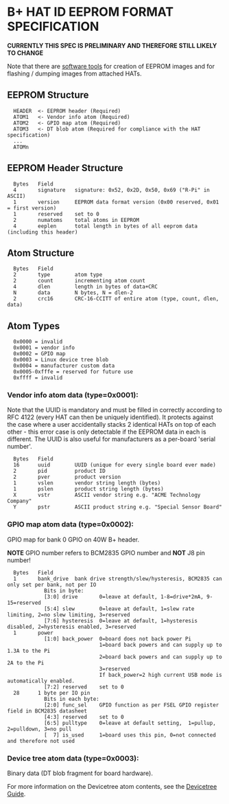 # B+ HAT ID EEPROM FORMAT SPECIFICATION

**CURRENTLY THIS SPEC IS PRELIMINARY AND THEREFORE STILL LIKELY TO CHANGE**

Note that there are [software tools](./eepromutils) for creation of EEPROM images and for flashing / dumping images from attached HATs.

## EEPROM Structure

```
  HEADER  <- EEPROM header (Required)
  ATOM1   <- Vendor info atom (Required)
  ATOM2   <- GPIO map atom (Required)
  ATOM3   <- DT blob atom (Required for compliance with the HAT specification)
  ...
  ATOMn
```

## EEPROM Header Structure

```
  Bytes   Field
  4       signature   signature: 0x52, 0x2D, 0x50, 0x69 ("R-Pi" in ASCII)
  1       version     EEPROM data format version (0x00 reserved, 0x01 = first version)
  1       reserved    set to 0
  2       numatoms    total atoms in EEPROM
  4       eeplen      total length in bytes of all eeprom data (including this header)
```

## Atom Structure
```
  Bytes   Field
  2       type        atom type
  2       count       incrementing atom count
  4       dlen        length in bytes of data+CRC
  N       data        N bytes, N = dlen-2
  2       crc16       CRC-16-CCITT of entire atom (type, count, dlen, data)
```

## Atom Types

```
  0x0000 = invalid
  0x0001 = vendor info
  0x0002 = GPIO map
  0x0003 = Linux device tree blob
  0x0004 = manufacturer custom data
  0x0005-0xfffe = reserved for future use
  0xffff = invalid
```

### Vendor info atom data (type=0x0001):

Note that the UUID is mandatory and must be filled in correctly according to RFC 4122
(every HAT can then be uniquely identified). It protects against the case where a user 
accidentally stacks 2 identical HATs on top of each other - this error case is only 
detectable if the EEPROM data in each is different. The UUID is also useful for 
manufacturers as a per-board 'serial number'.

```
  Bytes   Field
  16      uuid        UUID (unique for every single board ever made)
  2       pid         product ID
  2       pver        product version
  1       vslen       vendor string length (bytes)
  1       pslen       product string length (bytes)
  X       vstr        ASCII vendor string e.g. "ACME Technology Company"
  Y       pstr        ASCII product string e.g. "Special Sensor Board"
```

### GPIO map atom data (type=0x0002):

  GPIO map for bank 0 GPIO on 40W B+ header.

  **NOTE** GPIO number refers to BCM2835 GPIO number and **NOT** J8 pin number!

```
  Bytes   Field
  1       bank_drive  bank drive strength/slew/hysteresis, BCM2835 can only set per bank, not per IO
            Bits in byte:
            [3:0] drive       0=leave at default, 1-8=drive*2mA, 9-15=reserved
            [5:4] slew        0=leave at default, 1=slew rate limiting, 2=no slew limiting, 3=reserved
            [7:6] hysteresis  0=leave at default, 1=hysteresis disabled, 2=hysteresis enabled, 3=reserved
  1       power
            [1:0] back_power  0=board does not back power Pi
                              1=board back powers and can supply up to 1.3A to the Pi
                              2=board back powers and can supply up to 2A to the Pi
                              3=reserved
                              If back_power=2 high current USB mode is automatically enabled.
            [7:2] reserved    set to 0
  28      1 byte per IO pin
            Bits in each byte:
            [2:0] func_sel    GPIO function as per FSEL GPIO register field in BCM2835 datasheet
            [4:3] reserved    set to 0
            [6:5] pulltype    0=leave at default setting,  1=pullup, 2=pulldown, 3=no pull
            [  7] is_used     1=board uses this pin, 0=not connected and therefore not used
```

### Device tree atom data (type=0x0003):

Binary data (DT blob fragment for board hardware).

For more information on the Devicetree atom contents, see the [Devicetree Guide](devicetree-guide.md).
